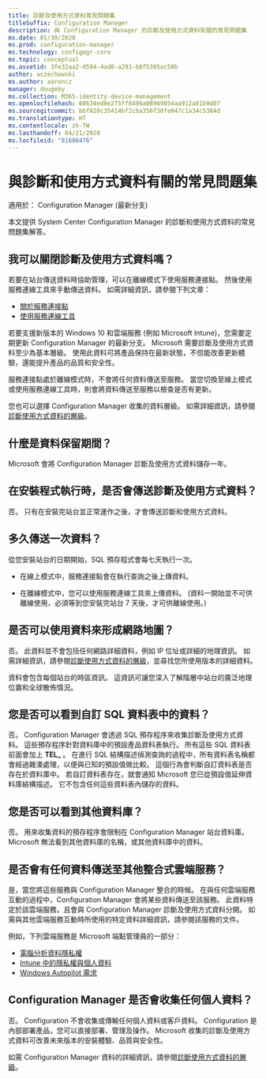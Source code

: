 ```yaml
---
title: 診斷及使用方式資料常見問題集
titleSuffix: Configuration Manager
description: 與 Configuration Manager 的診斷及使用方式資料有關的常見問題集
ms.date: 01/30/2020
ms.prod: configuration-manager
ms.technology: configmgr-core
ms.topic: conceptual
ms.assetid: 3fe32aa2-d594-4ad0-a291-b8f5395ac50b
author: aczechowski
ms.author: aaroncz
manager: dougeby
ms.collection: M365-identity-device-management
ms.openlocfilehash: 60634ed8e275ff8496a08969054aa912a81b9d07
ms.sourcegitcommit: bbf820c35414bf2cba356f30fe047c1a34c5384d
ms.translationtype: HT
ms.contentlocale: zh-TW
ms.lasthandoff: 04/21/2020
ms.locfileid: "81688476"
---
```

# <a name="frequently-asked-questions-about-diagnostics-and-usage-data"></a>與診斷和使用方式資料有關的常見問題集

適用於：  Configuration Manager (最新分支)

本文提供 System Center Configuration Manager 的診斷和使用方式資料的常見問題集解答。

## <a name="can-i-turn-off-diagnostic-and-usage-data"></a><a name="bkmk_off"></a> 我可以關閉診斷及使用方式資料嗎？

若要在站台傳送資料時協助管理，可以在離線模式下使用服務連接點。 然後使用服務連線工具來手動傳送資料。 如需詳細資訊，請參閱下列文章：

- [關於服務連接點](../../servers/deploy/configure/about-the-service-connection-point.md)
- [使用服務連線工具](../../servers/manage/use-the-service-connection-tool.md)

若要支援新版本的 Windows 10 和雲端服務 (例如 Microsoft Intune)，您需要定期更新 Configuration Manager 的最新分支。 Microsoft 需要診斷及使用方式資料至少為基本層級。 使用此資料可將產品保持在最新狀態，不但能改善更新體驗，還能提升產品的品質和安全性。

服務連接點處於離線模式時，不會將任何資料傳送至服務。 當您切換至線上模式或使用服務連線工具時，則會將資料傳送至服務以檢查是否有更新。

您也可以選擇 Configuration Manager 收集的資料層級。 如需詳細資訊，請參閱[診斷使用方式資料的層級](levels-overview.md)。

## <a name="what-is-the-data-retention-period"></a><a name="bkmk_retention"></a> 什麼是資料保留期間？

Microsoft 會將 Configuration Manager 診斷及使用方式資料儲存一年。

## <a name="is-diagnostics-and-usage-data-sent-when-setup-runs"></a><a name="bkmk_update"></a> 在安裝程式執行時，是否會傳送診斷及使用方式資料？

否。 只有在安裝完站台並正常運作之後，才會傳送診斷和使用方式資料。

## <a name="how-frequently-is-the-data-sent"></a><a name="bkmk_frequency"></a> 多久傳送一次資料？

從您安裝站台的日期開始，SQL 預存程式會每七天執行一次。

- 在線上模式中，服務連接點會在執行查詢之後上傳資料。

- 在離線模式中，您可以使用服務連線工具來上傳資料。 (資料一開始並不可供離線使用，必須等到您安裝完站台 7 天後，才可供離線使用。)  

## <a name="can-the-data-be-used-to-form-a-network-map"></a><a name="bkmk_network"></a> 是否可以使用資料來形成網路地圖？

否。 此資料並不會包括任何網路詳細資料，例如 IP 位址或詳細的地理資訊。 如需詳細資訊，請參閱[診斷使用方式資料的層級](levels-overview.md#bkmk_versions)，並尋找您所使用版本的詳細資料。

資料會包含每個站台的時區資訊。 這資訊可讓您深入了解階層中站台的廣泛地理位置和全球散佈情況。

## <a name="can-you-see-data-in-custom-sql-tables"></a><a name="bkmk_tables"></a> 您是否可以看到自訂 SQL 資料表中的資料？

否。 Configuration Manager 會透過 SQL 預存程序來收集診斷及使用方式資料。 這些預存程序針對資料庫中的預設產品資料表執行。 所有這些 SQL 資料表前面會加上 **TEL_** 。 在進行 SQL 結構描述偵測查詢的過程中，所有資料表名稱都會經過雜湊處理，以便與已知的預設值做比較。 這個行為會判斷自訂資料表是否存在於資料庫中。 若自訂資料表存在，就會通知 Microsoft 您已從預設值延伸資料庫結構描述。 它不包含任何這些資料表內儲存的資料。

## <a name="can-you-see-other-databases"></a><a name="bkmk_databases"></a> 您是否可以看到其他資料庫？

否。 用來收集資料的預存程序會限制在 Configuration Manager 站台資料庫。 Microsoft 無法看到其他資料庫的名稱，或其他資料庫中的資料。

## <a name="is-any-data-sent-to-other-integrated-cloud-services"></a><a name="bkmk_cloud"></a> 是否會有任何資料傳送至其他整合式雲端服務？

是，當您將這些服務與 Configuration Manager 整合的時候。 在與任何雲端服務互動的過程中，Configuration Manager 會將某些資料傳送至該服務。 此資料特定於該雲端服務，且會與 Configuration Manager 診斷及使用方式資料分開。 如需與其他雲端服務互動時所使用的特定資料詳細資訊，請參閱該服務的文件。

例如，下列雲端服務是 Microsoft 端點管理員的一部分：

- [電腦分析資料隱私權](../../../desktop-analytics/privacy.md)
- [Intune 中的隱私權與個人資料](https://docs.microsoft.com/intune/protect/privacy-personal-data)
- [Windows Autopilot 需求](https://docs.microsoft.com/windows/deployment/windows-autopilot/windows-autopilot-requirements)

## <a name="does-configuration-manager-collect-any-personal-data"></a><a name="bkmk_personal"></a> Configuration Manager 是否會收集任何個人資料？

否。 Configuration 不會收集或傳輸任何個人資料或客戶資料。 Configuration 是內部部署產品，您可以直接部署、管理及操作。 Microsoft 收集的診斷及使用方式資料可改善未來版本的安裝體驗、品質與安全性。

如需 Configuration Manager 資料的詳細資訊，請參閱[診斷使用方式資料的層級](levels-overview.md)。
